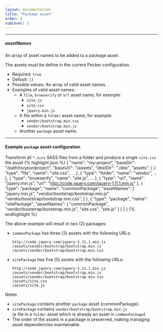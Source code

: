```yaml
---
layout: documentation
title: "Package asset"
order: 6
subLevel: 1
---
```


----

##### assetNames
An array of asset names to be added to a package asset.

The assets must be define in the current Pecker configuration.

* Required: `true`
* Default: `[]`
* Possible values: An array of valid asset names.
* Examples of valid asset names:
  * A `file`, `browserify` or `url` asset name, for example:
      * `site.js`
      * `site.css`
      * `jquery.min.js`
  * A file within a `folder` asset name, for example:
      * `vendor/bootstrap.min.css`
      * `vendor/bootstrap.min.js`
  * Another `package` asset name.

----


#### Example `package` asset configuration
Transform all `*.scss` SASS files from a folder and produce a single `site.css` file asset
{% highlight json %}
{
  "name": "my-project",
  "baseDir": "/path/to/your/project",
  "baseUrl": "/assets",
  "destDir": "./dist",
  "assets": [
    { "type": "file", "name": "site.css", ... },
    { "type": "folder", "name": "vendor", ... },
    { "type": "browserify", "name": "site.js", ... },
    {
      "type": "url",
      "name": "jquery.min.js",
      "url": "http://code.jquery.com/jquery-1.11.1.min.js"
    },
    {
      "type": "package",
      "name": "commonPackage",
      "assetNames": [
        "jquery.min.js",
        "vendor/bootstrap/bootstrap.min.js"
        "vendor/bootstrap/bootstrap.min.css",
      ]
    },
    {
      "type": "package",
      "name": "sitePackage",
      "assetNames": [
        "commonPackage",
        "vendor/bootstrap/bootstrap.min.js",
        "site.css",
        "site.js"
      ]
    }
  ]
}
{% endhighlight %}

The above example will result in two (2) packages:

* `commonPackage` has three (3) assets with the following URLs:

  ```
  http://code.jquery.com/jquery-1.11.1.min.js
  /assets/vendor/bootstrap/bootstrap.min.js
  /assets/vendor/bootstrap/bootstrap.min.css
  ```

* `sitePackage` has five (5) assets with the following URLs:

  ```
  http://code.jquery.com/jquery-1.11.1.min.js
  /assets/vendor/bootstrap/bootstrap.min.js
  /assets/vendor/bootstrap/bootstrap.min.css
  /assets/site.css
  /assets/site.js
  ```

Notes

* `sitePackage` contains another `package` asset (commonPackage).
* `sitePackage` contains `vendor/bootstrap/bootstrap.min.js` <br/>(a file in a `folder` asset which is already an asset in `commonPackage`)
* The order of the assets in a package is preserved, making managing asset dependencies maintainable.